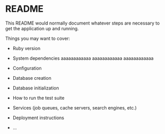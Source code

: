 # README

This README would normally document whatever steps are necessary to get the
application up and running.

Things you may want to cover:

* Ruby version

* System dependencies
aaaaaaaaaaaa
aaaaaaaaaaaa
aaaaaaaaaaaa
* Configuration

* Database creation

* Database initialization

* How to run the test suite

* Services (job queues, cache servers, search engines, etc.)

* Deployment instructions

* ...
